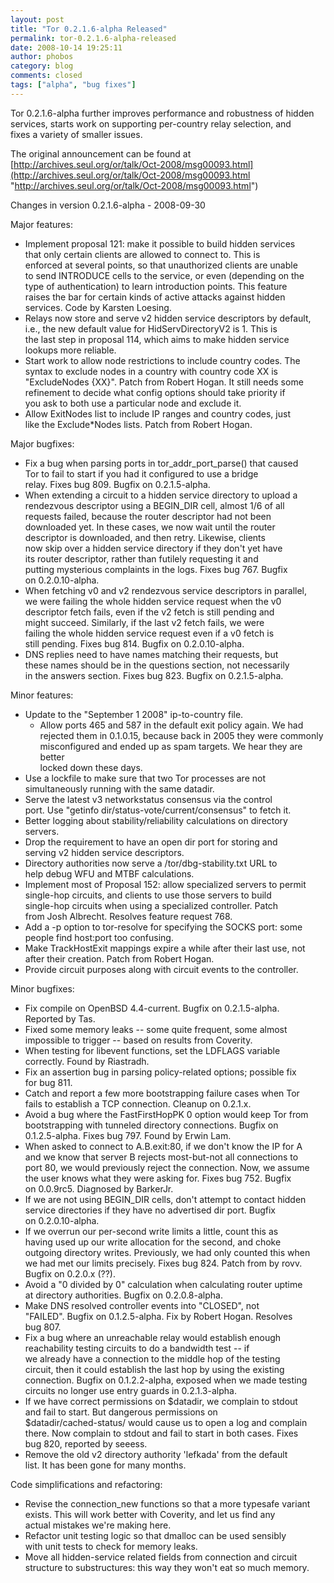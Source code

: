 ```yaml
---
layout: post
title: "Tor 0.2.1.6-alpha Released"
permalink: tor-0.2.1.6-alpha-released
date: 2008-10-14 19:25:11
author: phobos
category: blog
comments: closed
tags: ["alpha", "bug fixes"]
---
```


Tor 0.2.1.6-alpha further improves performance and robustness of hidden  
 services, starts work on supporting per-country relay selection, and  
 fixes a variety of smaller issues.

The original announcement can be found at  
 [http://archives.seul.org/or/talk/Oct-2008/msg00093.html](http://archives.seul.org/or/talk/Oct-2008/msg00093.html "http://archives.seul.org/or/talk/Oct-2008/msg00093.html")

Changes in version 0.2.1.6-alpha - 2008-09-30

<!-- more -->

Major features:

-   Implement proposal 121: make it possible to build hidden services  
     that only certain clients are allowed to connect to. This is  
     enforced at several points, so that unauthorized clients are unable  
     to send INTRODUCE cells to the service, or even (depending on the  
     type of authentication) to learn introduction points. This feature  
     raises the bar for certain kinds of active attacks against hidden  
     services. Code by Karsten Loesing.
-   Relays now store and serve v2 hidden service descriptors by default,  
     i.e., the new default value for HidServDirectoryV2 is 1. This is  
     the last step in proposal 114, which aims to make hidden service  
     lookups more reliable.
-   Start work to allow node restrictions to include country codes. The  
     syntax to exclude nodes in a country with country code XX is  
     "ExcludeNodes {XX}". Patch from Robert Hogan. It still needs some  
     refinement to decide what config options should take priority if  
     you ask to both use a particular node and exclude it.
-   Allow ExitNodes list to include IP ranges and country codes, just  
     like the Exclude\*Nodes lists. Patch from Robert Hogan.

Major bugfixes:

-   Fix a bug when parsing ports in tor\_addr\_port\_parse() that caused  
     Tor to fail to start if you had it configured to use a bridge  
     relay. Fixes bug 809. Bugfix on 0.2.1.5-alpha.
-   When extending a circuit to a hidden service directory to upload a  
     rendezvous descriptor using a BEGIN\_DIR cell, almost 1/6 of all  
     requests failed, because the router descriptor had not been  
     downloaded yet. In these cases, we now wait until the router  
     descriptor is downloaded, and then retry. Likewise, clients  
     now skip over a hidden service directory if they don't yet have  
     its router descriptor, rather than futilely requesting it and  
     putting mysterious complaints in the logs. Fixes bug 767. Bugfix  
     on 0.2.0.10-alpha.
-   When fetching v0 and v2 rendezvous service descriptors in parallel,  
     we were failing the whole hidden service request when the v0  
     descriptor fetch fails, even if the v2 fetch is still pending and  
     might succeed. Similarly, if the last v2 fetch fails, we were  
     failing the whole hidden service request even if a v0 fetch is  
     still pending. Fixes bug 814. Bugfix on 0.2.0.10-alpha.
-   DNS replies need to have names matching their requests, but  
     these names should be in the questions section, not necessarily  
     in the answers section. Fixes bug 823. Bugfix on 0.2.1.5-alpha.

Minor features:

-   Update to the "September 1 2008" ip-to-country file.  
     - Allow ports 465 and 587 in the default exit policy again. We had  
     rejected them in 0.1.0.15, because back in 2005 they were commonly  
     misconfigured and ended up as spam targets. We hear they are better  
     locked down these days.
-   Use a lockfile to make sure that two Tor processes are not  
     simultaneously running with the same datadir.
-   Serve the latest v3 networkstatus consensus via the control  
     port. Use "getinfo dir/status-vote/current/consensus" to fetch it.
-   Better logging about stability/reliability calculations on directory  
     servers.
-   Drop the requirement to have an open dir port for storing and  
     serving v2 hidden service descriptors.
-   Directory authorities now serve a /tor/dbg-stability.txt URL to  
     help debug WFU and MTBF calculations.
-   Implement most of Proposal 152: allow specialized servers to permit  
     single-hop circuits, and clients to use those servers to build  
     single-hop circuits when using a specialized controller. Patch  
     from Josh Albrecht. Resolves feature request 768.
-   Add a -p option to tor-resolve for specifying the SOCKS port: some  
     people find host:port too confusing.
-   Make TrackHostExit mappings expire a while after their last use, not  
     after their creation. Patch from Robert Hogan.
-   Provide circuit purposes along with circuit events to the controller.

Minor bugfixes:

-   Fix compile on OpenBSD 4.4-current. Bugfix on 0.2.1.5-alpha.  
     Reported by Tas.
-   Fixed some memory leaks -- some quite frequent, some almost  
     impossible to trigger -- based on results from Coverity.
-   When testing for libevent functions, set the LDFLAGS variable  
     correctly. Found by Riastradh.
-   Fix an assertion bug in parsing policy-related options; possible fix  
     for bug 811.
-   Catch and report a few more bootstrapping failure cases when Tor  
     fails to establish a TCP connection. Cleanup on 0.2.1.x.
-   Avoid a bug where the FastFirstHopPK 0 option would keep Tor from  
     bootstrapping with tunneled directory connections. Bugfix on  
     0.1.2.5-alpha. Fixes bug 797. Found by Erwin Lam.
-   When asked to connect to A.B.exit:80, if we don't know the IP for A  
     and we know that server B rejects most-but-not all connections to  
     port 80, we would previously reject the connection. Now, we assume  
     the user knows what they were asking for. Fixes bug 752. Bugfix  
     on 0.0.9rc5. Diagnosed by BarkerJr.
-   If we are not using BEGIN\_DIR cells, don't attempt to contact hidden  
     service directories if they have no advertised dir port. Bugfix  
     on 0.2.0.10-alpha.
-   If we overrun our per-second write limits a little, count this as  
     having used up our write allocation for the second, and choke  
     outgoing directory writes. Previously, we had only counted this when  
     we had met our limits precisely. Fixes bug 824. Patch from by rovv.  
     Bugfix on 0.2.0.x (??).
-   Avoid a "0 divided by 0" calculation when calculating router uptime  
     at directory authorities. Bugfix on 0.2.0.8-alpha.
-   Make DNS resolved controller events into "CLOSED", not  
     "FAILED". Bugfix on 0.1.2.5-alpha. Fix by Robert Hogan. Resolves  
     bug 807.
-   Fix a bug where an unreachable relay would establish enough  
     reachability testing circuits to do a bandwidth test -- if  
     we already have a connection to the middle hop of the testing  
     circuit, then it could establish the last hop by using the existing  
     connection. Bugfix on 0.1.2.2-alpha, exposed when we made testing  
     circuits no longer use entry guards in 0.2.1.3-alpha.
-   If we have correct permissions on $datadir, we complain to stdout  
     and fail to start. But dangerous permissions on  
     $datadir/cached-status/ would cause us to open a log and complain  
     there. Now complain to stdout and fail to start in both cases. Fixes  
     bug 820, reported by seeess.
-   Remove the old v2 directory authority 'lefkada' from the default  
     list. It has been gone for many months.

Code simplifications and refactoring:

-   Revise the connection\_new functions so that a more typesafe variant  
     exists. This will work better with Coverity, and let us find any  
     actual mistakes we're making here.
-   Refactor unit testing logic so that dmalloc can be used sensibly  
     with unit tests to check for memory leaks.
-   Move all hidden-service related fields from connection and circuit  
     structure to substructures: this way they won't eat so much memory.

